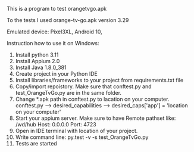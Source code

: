 This is a program to test orangetvgo.apk

To the tests I used orange-tv-go.apk version 3.29

Emulated device: Pixel3XL, Android 10, 

Instruction how to use it on Windows:
1. Install python 3.11
2. Install Appium 2.0
3. Install Java 1.8.0_381
4. Create project in your Python IDE
5. Install libraries/frameworks to your project from requirements.txt file
6. Copy/import repoistory. Make sure that conftest.py and test_OrangeTvGo.py are in the same folder.
7. Change *.apk path in conftest.py to lacation on your computer. conftest.py --> desired_capabilities -->  desired_caps['app'] = 'location on your computer' 
8. Start your appium server. Make sure to have
   Remote pathset like: /wd/hub
   Host: 0.0.0.0
   Port: 4723
9. Open in IDE terminal with location of your project.
10. Write command line: py.test -v -s test_OrangeTvGo.py
11. Tests are started
